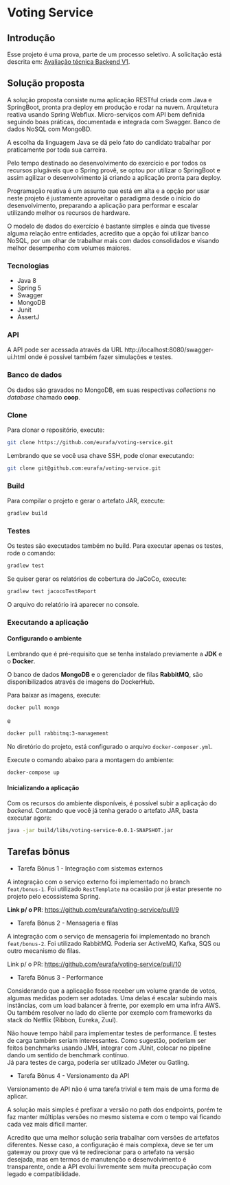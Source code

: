 # Voting Service

## Introdução

Esse projeto é uma prova, parte de um processo seletivo.
A solicitação está descrita em: [Avaliação técnica Backend V1](https://github.com/SoftdesignBrasil/avalicao-tecnica-backend-v1/issues/1).

## Solução proposta

A solução proposta consiste numa aplicação RESTful criada com Java e SpringBoot, pronta pra deploy em produção e rodar na nuvem.
Arquitetura reativa usando Spring Webflux. 
Micro-serviços com API bem definida seguindo boas práticas, documentada e integrada com Swagger. 
Banco de dados NoSQL com MongoBD.

A escolha da linguagem Java se dá pelo fato do candidato trabalhar por praticamente por toda sua carreira. 
 
Pelo tempo destinado ao desenvolvimento do exercício e por todos os recursos plugáveis que o Spring provê, 
se optou por utilizar o SpringBoot e assim agilizar o desenvolvimento já criando a aplicação pronta para deploy.

Programação reativa é um assunto que está em alta e a opção por usar neste projeto é justamente aproveitar o paradigma desde o início do desenvolvimento, preparando a aplicação para performar e escalar utilizando melhor os recursos de hardware.  

O modelo de dados do exercício é bastante simples e ainda que tivesse alguma relação entre entidades, acredito que a opção foi utilizar banco NoSQL, por um olhar de trabalhar mais com dados consolidados e visando melhor desempenho com volumes maiores. 

### Tecnologias

* Java 8
* Spring 5
* Swagger
* MongoDB
* Junit
* AssertJ

### API

A API pode ser acessada através da URL http://localhost:8080/swagger-ui.html onde é possível também fazer simulações e testes.

### Banco de dados

Os dados são gravados no MongoDB, em suas respectivas *collections* no *database* chamado **coop**.

### Clone

Para clonar o repositório, execute:

```bash
git clone https://github.com/eurafa/voting-service.git
``` 

Lembrando que se você usa chave SSH, pode clonar executando:

```bash
git clone git@github.com:eurafa/voting-service.git
```  

### Build

Para compilar o projeto e gerar o artefato JAR, execute:

```bash
gradlew build
```  

### Testes

Os testes são executados também no build.
Para executar apenas os testes, rode o comando:

```bash
gradlew test
```  

Se quiser gerar os relatórios de cobertura do JaCoCo, execute:

```bash
gradlew test jacocoTestReport
```  

O arquivo do relatório irá aparecer no console.

### Executando a aplicação

#### Configurando o ambiente

Lembrando que é pré-requisito que se tenha instalado previamente a **JDK** e o **Docker**.

O banco de dados **MongoDB** e o gerenciador de filas **RabbitMQ**, são disponibilizados através de imagens do DockerHub.

Para baixar as imagens, execute:

```bash
docker pull mongo
```  

e

```bash
docker pull rabbitmq:3-management
```

No diretório do projeto, está configurado o arquivo `docker-composer.yml`.

Execute o comando abaixo para a montagem do ambiente:

```bash
docker-compose up
```

#### Inicializando a aplicação

Com os recursos do ambiente disponíveis, é possível subir a aplicação do _backend_.
Contando que você já tenha gerado o artefato JAR, basta executar agora: 

```bash
java -jar build/libs/voting-service-0.0.1-SNAPSHOT.jar
```

## Tarefas bônus

* Tarefa Bônus 1 - Integração com sistemas externos

A integração com o serviço externo foi implementado no branch `feat/bonus-1`.
Foi utilizado `RestTemplate` na ocasião por já estar presente no projeto pelo ecossistema Spring.

**Link p/ o PR**: https://github.com/eurafa/voting-service/pull/9

* Tarefa Bônus 2 - Mensageria e filas

A integração com o serviço de mensageria foi implementado no branch `feat/bonus-2`.
Foi utilizado RabbitMQ. Poderia ser ActiveMQ, Kafka, SQS ou outro mecanismo de filas.

Link p/ o PR: https://github.com/eurafa/voting-service/pull/10

* Tarefa Bônus 3 - Performance

Considerando que a aplicação fosse receber um volume grande de votos, algumas medidas podem ser adotadas.
Uma delas é escalar subindo mais instâncias, com um load balancer à frente, por exemplo em uma infra AWS.
Ou também resolver no lado do cliente por exemplo com frameworks da stack do Netflix (Ribbon, Eureka, Zuul). 

Não houve tempo hábil para implementar testes de performance. E testes de carga também seriam interessantes.
Como sugestão, poderiam ser feitos benchmarks usando JMH, integrar com JUnit, colocar no pipeline dando um sentido de benchmark contínuo.    
Já para testes de carga, poderia ser utilizado JMeter ou Gatling.

* Tarefa Bônus 4 - Versionamento da API

Versionamento de API não é uma tarefa trivial e tem mais de uma forma de aplicar.

A solução mais simples é prefixar a versão no path dos endpoints, porém te faz manter múltiplas versões no mesmo sistema e com o tempo vai ficando cada vez mais difícil manter.

Acredito que uma melhor solução seria trabalhar com versões de artefatos diferentes. Nesse caso, a configuração é mais complexa, deve se ter um gateway ou proxy que vá te redirecionar para o artefato na versão desejada, mas em termos de manutenção e desenvolvimento é transparente, onde a API evolui livremente sem muita preocupação com legado e compatibilidade.
